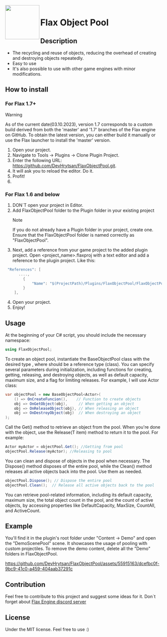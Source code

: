 <img align="left" src="https://github.com/DevHrytsan/FlaxObjectPool/assets/55915163/23808ea6-9a3b-4c0b-8900-e9232af98c5a" width="110px"/>
<h1>Flax Object Pool</h1>

## Description
- The recycling and reuse of objects, reducing the overhead of creating and destroying objects repeatedly.
- Easy to use
- It's also possible to use with other game engines with minor modifications.
  
## How to install
### For Flax 1.7+ 
> [!WARNING]
> As of the current date(03.10.2023), version 1.7 corresponds to a custom build derived from both the 'master' and '1.7' branches of the Flax engine on GitHub.
> To obtain the latest version, you can either build it manually or use the Flax launcher to install the 'master' version.

1. Open your project.
2. Navigate to Tools -> Plugins -> Clone Plugin Project.
3. Enter the following URL: https://github.com/DevHrytsan/FlaxObjectPool.git.
4. It will ask you to reload the editor. Do it.
5. Profit!
6. 
### For Flax 1.6 and below
1. DON`T open your project in Editor.
2. Add FlaxObjectPool folder to the Plugin folder in your existing project
   > [!NOTE]
   > If you do not already have a Plugin folder in your project, create one.
   > Ensure that the FlaxObjectPool folder is named correctly as "FlaxObjectPool".
3. Next, add a reference from your game project to the added plugin project. Open <project_name>.flaxproj with a text editor and add a reference to the plugin project.
Like this:
``` csharp
 "References": [
      ....,
        {
            "Name": "$(ProjectPath)/Plugins/FlaxObjectPool/FlaxObjectPool.flaxproj"
        }
    ],
```
4. Open your project.
5. Enjoy!
   
## Usage
At the beginning of your C# script, you should include the necessary namespace:
```csharp
using FlaxObjectPool;
```
To create an object pool, instantiate the BaseObjectPool class with the desired type <T>, where <T> should be a reference type (class). You can specify several parameters during initialization, including functions for creating, getting, releasing, and destroying objects, as well as default capacity, maximum size, and a flag for limiting releases. For example, I will use Actor class:
```csharp
var objectPool = new BaseObjectPool<Actor>(
    () => OnCreateFuncion(),    // Function to create objects
    obj => OnGetObject(obj),     // When getting an object
    obj => OnReleaseObject(obj), // When releasing an object
    obj => OnDestroyObject(obj)  // When destroying an object
);
```

Call the Get() method to retrieve an object from the pool. When you're done with the object, use the Release(T item) method to return it to the pool. For example:
``` csharp
Actor myActor = objectPool.Get(); //Getting from pool
objectPool.Release(myActor); //Releasing to pool
```
You can clean and dispose of objects in the pool when necessary. The Dispose() method disposes of the entire pool, while the Clean() method releases all active objects back into the pool. Use them as needed.
``` csharp
objectPool.Dispose(); // Dispose the entire pool
objectPool.Clean();  // Release all active objects back to the pool
```
You can retrieve pool-related information, including its default capacity, maximum size, the total object count in the pool, and the count of active objects, by accessing properties like DefaultCapacity, MaxSize, CountAll, and ActiveCount.
## Example 
You'll find it in the plugin's root folder under "Content -> Demo" and open the "DemoScenePool" scene. It showcases the usage of pooling with custom projectiles. To remove the demo content, delete all the "Demo" folders in FlaxObjectPool.

https://github.com/DevHrytsan/FlaxObjectPool/assets/55915163/dcefbc0f-9bc9-41c0-a459-404aab37291c

## Contribution
Feel free to contribute to this project and suggest some ideas for it. Don`t forget about [Flax Engine discord server](https://discord.com/invite/yFBCmY9)
## License
Under the MIT license. Feel free to use :)


